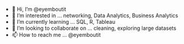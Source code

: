 - 👋 Hi, I’m @eyemboutit
- 👀 I’m interested in ... networking, Data Analytics, Business Analytics
- 🌱 I’m currently learning ...  SQL, R, Tableau
- 💞️ I’m looking to collaborate on ... cleaning, exploring large datasets
- 📫 How to reach me ... @eyemboutit

<!---
eyemboutit/eyemboutit is a ✨ special ✨ repository because its `README.md` (this file) appears on your GitHub profile.
You can click the Preview link to take a look at your changes.
--->
